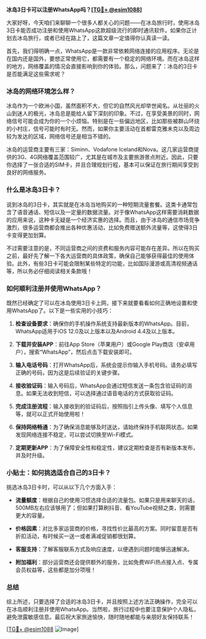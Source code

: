 **冰岛3日卡可以注册WhatsApp吗？[[TG💪+ @esim1088](https://t.me/s/esim1088)]**

大家好呀，今天咱们来聊聊一个很多人都关心的问题——在冰岛旅行时，使用冰岛3日卡能否成功注册和使用WhatsApp这款超级流行的即时通讯软件。如果你正计划去冰岛旅行，或者已经在路上了，这篇文章一定值得你认真读一读。

首先，我们得明确一点，WhatsApp是一款非常依赖网络连接的应用程序。无论是在国内还是国外，要想正常使用它，都需要有一个稳定的网络环境。而在冰岛这样的地方，网络覆盖的情况会直接影响到你的体验。那么，问题来了：冰岛的3日卡是否能满足这些需求呢？

### 冰岛的网络环境怎么样？

冰岛作为一个欧洲小国，虽然面积不大，但它的自然风光却举世闻名。从壮丽的火山到迷人的极光，冰岛总是能给人留下深刻的印象。不过，在享受美景的同时，网络信号可能会成为你的一个小烦恼。特别是在一些偏远地区，比如那些被群山环绕的小村庄，信号可能时有时无。然而，如果你主要活动在首都雷克雅未克以及周边较为发达的区域，网络信号还是相当不错的。

冰岛的运营商主要有三家：Siminn、Vodafone Iceland和Nova。这几家运营商提供的3G、4G网络覆盖范围较广，尤其是在城市及主要旅游景点附近。因此，只要你选择了一张合适的SIM卡，并且合理规划行程，基本可以保证在旅行期间享受到良好的网络服务。

### 什么是冰岛3日卡？

说到冰岛的3日卡，其实就是在冰岛当地购买的一种短期流量套餐。这类卡通常包含了语音通话、短信以及一定量的数据流量。对于像WhatsApp这样需要消耗数据的应用来说，这种卡无疑是一个经济实惠的选择。而且，由于冰岛的通信市场竞争激烈，很多运营商都会推出各种优惠活动，比如免费赠送额外流量等，这使得3日卡变得更加划算。

不过需要注意的是，不同运营商之间的资费和服务内容可能存在差异。所以在购买之前，最好先了解一下各大运营商的具体政策，确保自己能够获得最佳的使用体验。此外，有些3日卡可能会限制某些特定的功能，比如国际漫游或高清视频通话等，所以务必仔细阅读相关条款哦！

### 如何顺利注册并使用WhatsApp？

既然已经确定了可以在冰岛使用3日卡上网，接下来就要看看如何正确地设置和使用WhatsApp了。以下是一些实用的小技巧：

1. **检查设备要求**：确保你的手机操作系统支持最新版本的WhatsApp。目前，WhatsApp适用于iOS 12.0及以上版本以及Android 4.4及以上版本。
   
2. **下载并安装APP**：前往App Store（苹果用户）或Google Play商店（安卓用户），搜索“WhatsApp”，然后点击下载安装即可。

3. **输入电话号码**：打开WhatsApp后，系统会提示你输入手机号码。请务必填写正确的号码，因为这是后续验证的关键步骤。

4. **接收验证码**：输入号码后，WhatsApp会通过短信发送一条包含验证码的消息。如果无法收到短信，可以选择通过语音电话的方式获取验证码。

5. **完成注册流程**：输入接收到的验证码后，按照指引上传头像、填写个人信息等，就可以正式开始使用啦！

6. **保持网络畅通**：为了确保消息能够及时送达，请始终保持手机联网状态。如果发现网络连接不稳定，可以尝试切换至Wi-Fi模式。

7. **定期更新APP**：为了保障安全性和稳定性，建议定期检查是否有新版本发布，并及时升级。

### 小贴士：如何挑选适合自己的3日卡？

挑选冰岛3日卡时，可以从以下几个方面入手：

- **流量额度**：根据自己的使用习惯选择合适的流量包。如果只是用来聊天的话，500MB左右应该够用了；但如果打算刷抖音、看YouTube视频之类，则需要更大的容量。
  
- **价格因素**：对比多家运营商的价格，寻找性价比最高的方案。同时留意是否有折扣活动，有时候买一送一或者满减促销都很划算。

- **客服支持**：了解客服联系方式及响应速度，以便遇到问题时能够迅速解决。

- **附加福利**：部分运营商还会提供额外的服务，比如免费WiFi热点接入点、专属会员权益等，这些都是加分项哦！

### 总结

综上所述，只要选择了合适的冰岛3日卡，并且按照上述方法正确操作，完全可以在冰岛顺利注册并使用WhatsApp。当然啦，旅行过程中也要注意保护个人隐私，避免泄露敏感信息。最后祝大家旅途愉快，随时随地都能与亲朋好友保持联系！

[[TG💪+ @esim1088](https://t.me/s/esim1088) ![Image](https://i.postimg.cc/4NQfJmqS/Snipaste-2025-05-13-00-14-12.png)]